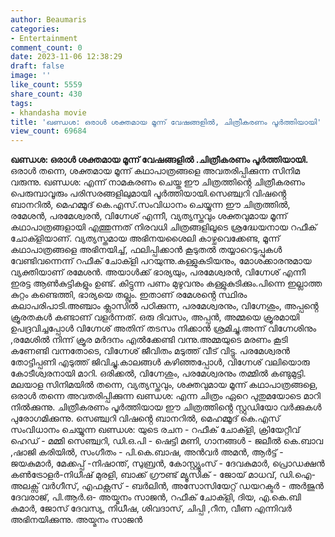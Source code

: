 ```yaml
---
author: Beaumaris
categories:
- Entertainment
comment_count: 0
date: 2023-11-06 12:38:29
draft: false
image: ''
like_count: 5559
share_count: 430
tags:
- khandasha movie
title: 'ഖണ്ഡശ: ഒരാൾ ശക്തമായ മൂന്ന് വേഷങ്ങളിൽ, ചിത്രീകരണം പൂർത്തിയായി'
view_count: 69684
---
```


**ഖണ്ഡശ: ഒരാൾ ശക്തമായ മൂന്ന് വേഷങ്ങളിൽ .ചിത്രീകരണം പൂർത്തിയായി.** ഒരാൾ തന്നെ, ശക്തമായ മൂന്ന് കഥാപാത്രങ്ങളെ അവതരിപ്പിക്കുന്ന സിനിമ വരുന്നു. ഖണ്ഡശ: എന്ന് നാമകരണം ചെയ്ത ഈ ചിത്രത്തിൻ്റെ ചിത്രീകരണം പെരുമ്പാവൂരും പരിസരങ്ങളിലുമായി പൂർത്തിയായി.സെഞ്ച്വറി വിഷൻ്റെ ബാനറിൽ, മെഹമ്മൂദ് കെ.എസ്.സംവിധാനം ചെയ്യുന്ന ഈ ചിത്രത്തിൽ, രമേശൻ, പരമേശ്വരൻ, വിഗ്നേശ് എന്നീ, വ്യത്യസ്തവും ശക്തവുമായ മൂന്ന് കഥാപാത്രങ്ങളായി എത്തുന്നത് നിരവധി ചിത്രങ്ങളിലൂടെ ശ്രദ്ധേയനായ റഫീക് ചോക്ളിയാണ്. വ്യത്യസ്തമായ അഭിനയശൈലി കാഴ്ചവെക്കേണ്ട, മൂന്ന് കഥാപാത്രങ്ങളെ അഭിനയിച്ച്, ഫലിപ്പിക്കാൻ കൂടുതൽ തയ്യാറെടുപ്പുകൾ വേണ്ടിവന്നെന്ന് റഫീക് ചോക്ളി പറയുന്നു.കള്ളുകുടിയനും, മോശക്കാരനുമായ വ്യക്തിയാണ് രമേശൻ. അയാൾക്ക് ഭാര്യയും, പരമേശ്വരൻ, വിഗ്നേശ് എന്നീ ഇരട്ട ആൺകുട്ടികളും ഉണ്ട്. കിട്ടുന്ന പണം മുഴുവനും കള്ളുകുടിക്കും.പിന്നെ ഇല്ലാത്ത കുറ്റം കണ്ടെത്തി, ഭാര്യയെ തല്ലും. ഇതാണ് രമേശൻ്റെ സ്ഥിരം കലാപരിപാടി.അഞ്ചാം ക്ലാസിൽ പഠിക്കുന്ന, പരമേശ്വരനും, വിഗ്നേശും, അപ്പൻ്റെ ക്രൂരതകൾ കണ്ടാണ് വളർന്നത്. ഒരു ദിവസം, അപ്പൻ, അമ്മയെ ക്രൂരമായി ഉപദ്രവിച്ചപ്പോൾ വിഗ്നേശ് അതിന് തടസം നിക്കാൻ ശ്രമിച്ചു.അന്ന് വിഗ്നേശിനും ,രമേശിൽ നിന്ന് ക്രൂര മർദനം എൽക്കേണ്ടി വന്നു.അമ്മയുടെ മരണം കൂടി കണേണ്ടി വന്നതോടെ, വിഗ്നേശ് ജീവിതം മടുത്ത് വീട് വിട്ടു. പരമേശ്വരൻ തോട്ടിപ്പണി എടുത്ത് ജിവിച്ചു.കാലങ്ങൾ കഴിഞ്ഞപ്പോൾ, വിഗ്നേശ് വലിയൊരു കോടീശ്വരനായി മാറി. ഒരിക്കൽ, വിഗ്നേശും, പരമേശ്വരനും തമ്മിൽ കണ്ടുമുട്ടി. മലയാള സിനിമയിൽ തന്നെ, വ്യത്യസ്തവും, ശക്തവുമായ മൂന്ന് കഥാപാത്രങ്ങളെ, ഒരാൾ തന്നെ അവതരിപ്പിക്കുന്ന ഖണ്ഡശ: എന്ന ചിത്രം ഏറെ പുതുമയോടെ മാറി നിൽക്കുന്നു. ചിത്രീകരണം പൂർത്തിയായ ഈ ചിത്രത്തിൻ്റെ സ്റ്റുഡിയോ വർക്കുകൾ പുരോഗമിക്കുന്നു. സെഞ്ച്വറി വിഷൻ്റെ ബാനറിൽ, മെഹമ്മൂദ് കെ.എസ് സംവിധാനം ചെയ്യുന്ന ഖണ്ഡശ: യുടെ രചന - റഫീക് ചോക്ളി, ക്രിയേറ്റീവ് ഹെഡ് - മമ്മി സെഞ്ച്വറി, ഡി.ഒ.പി - ഷെട്ടി മണി, ഗാനങ്ങൾ - ജലീൽ കെ.ബാവ ,ഷാജി കരിയിൽ, സംഗീതം - പി.കെ.ബാഷ, അൻവർ അമൻ, ആർട്ട് - ജയകുമാർ, മേക്കപ്പ് -നിഷാന്ത്, സുബ്രൻ, കോസ്റ്റ്യൂംസ് - ദേവകുമാർ, പ്രൊഡക്ഷൻ കൺട്രോളർ-നിധീഷ് മുരളി, ബാക്ക് ഗ്രൗണ്ട് മ്യൂസിക് - ജോയ് മാധവ്, ഡി.ഐ-അലക്സ് വർഗീസ്, എഫക്റ്റസ് - ബർലിൻ, അസോസിയേറ്റ് ഡയറക്ടർ - അർജുൻ ദേവരാജ്, പി.ആർ.ഒ- അയ്മനം സാജൻ, റഫീക് ചോക്ളി, ദിയ, എ.കെ.ബി കുമാർ, ജോസ് ദേവസ്യ, നിധീഷ, ശിവദാസ്, ചിപ്പി ,റീന, വീണ എന്നിവർ അഭിനയിക്കുന്നു. അയ്മനം സാജൻ